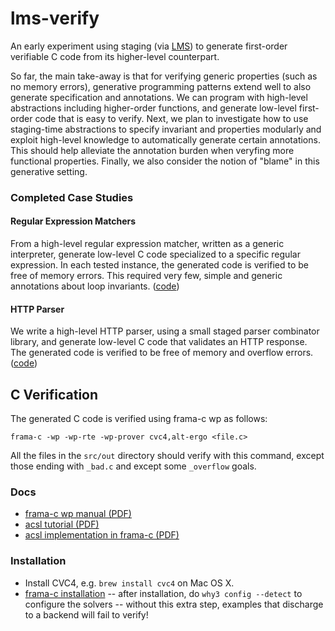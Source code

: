 # lms-verify

An early experiment using staging (via [LMS](http://github.com/TiarkRompf/virtualization-lms-core)) to generate first-order verifiable C code from its higher-level counterpart.

So far, the main take-away is that for verifying generic properties (such as no memory errors), generative programming patterns extend well to also generate specification and annotations. We can program with high-level abstractions including higher-order functions, and generate low-level first-order code that is easy to verify. Next, we plan to investigate how to use staging-time abstractions to specify invariant and properties modularly and exploit high-level knowledge to automatically generate certain annotations. This should help alleviate the annotation burden when veryfing more functional properties. Finally, we also consider the notion of "blame" in this generative setting.

### Completed Case Studies

#### Regular Expression Matchers

From a high-level regular expression matcher, written as a generic interpreter, generate low-level C code specialized to a specific regular expression. In each tested instance, the generated code is verified to be free of memory errors. This required very few, simple and generic annotations about loop invariants. ([code](src/test/scala/lms/verify/RegexTests.scala))

#### HTTP Parser

We write a high-level HTTP parser, using a small staged parser combinator library, and generate low-level C code that validates an HTTP response. The generated code is verified to be free of memory and overflow errors. ([code](src/test/scala/lms/verify/ParserTests.scala))

## C Verification

The generated C code is verified using frama-c wp as follows:

```frama-c -wp -wp-rte -wp-prover cvc4,alt-ergo <file.c>```

All the files in the `src/out` directory should verify with this command, except those ending with `_bad.c` and except some `_overflow` goals.

### Docs
* [frama-c wp manual (PDF)](http://frama-c.com/download/frama-c-wp-manual.pdf)
* [acsl tutorial (PDF)](http://frama-c.com/download/acsl-tutorial.pdf)
* [acsl implementation in frama-c (PDF)](http://frama-c.com/download/acsl-implementation-Magnesium-20151002.pdf)

### Installation
* Install CVC4, e.g. `brew install cvc4` on Mac OS X.
* [frama-c installation](http://frama-c.com/install-sodium-20150201.html) -- after installation, do `why3 config --detect` to configure the solvers -- without this extra step, examples that discharge to a backend will fail to verify!

